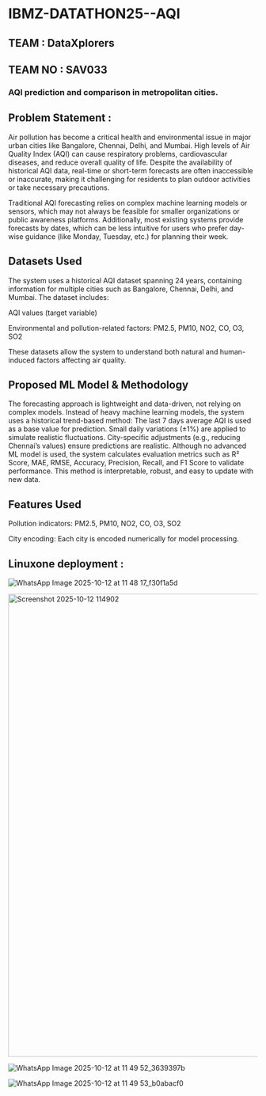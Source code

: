 # IBMZ-DATATHON25--AQI
## TEAM : DataXplorers
## TEAM NO : SAV033
### AQI prediction and comparison in metropolitan cities.

## Problem Statement :

Air pollution has become a critical health and environmental issue in major urban cities like Bangalore, Chennai, Delhi, and Mumbai. High levels of Air Quality Index (AQI) can cause respiratory problems, cardiovascular diseases, and reduce overall quality of life. Despite the availability of historical AQI data, real-time or short-term forecasts are often inaccessible or inaccurate, making it challenging for residents to plan outdoor activities or take necessary precautions.

Traditional AQI forecasting relies on complex machine learning models or sensors, which may not always be feasible for smaller organizations or public awareness platforms. Additionally, most existing systems provide forecasts by dates, which can be less intuitive for users who prefer day-wise guidance (like Monday, Tuesday, etc.) for planning their week.

## Datasets Used

The system uses a historical AQI dataset spanning 24 years, containing information for multiple cities such as Bangalore, Chennai, Delhi, and Mumbai. 
The dataset includes:

AQI values (target variable)

Environmental and pollution-related factors: PM2.5, PM10, NO2, CO, O3, SO2

These datasets allow the system to understand both natural and human-induced factors affecting air quality.

## Proposed ML Model & Methodology

The forecasting approach is lightweight and data-driven, not relying on complex models. Instead of heavy machine learning models, the system uses a historical trend-based method:
The last 7 days average AQI is used as a base value for prediction.
Small daily variations (±1%) are applied to simulate realistic fluctuations.
City-specific adjustments (e.g., reducing Chennai’s values) ensure predictions are realistic.
Although no advanced ML model is used, the system calculates evaluation metrics such as R² Score, MAE, RMSE, Accuracy, Precision, Recall, and F1 Score to validate performance. This method is interpretable, robust, and easy to update with new data.

## Features Used
Pollution indicators: PM2.5, PM10, NO2, CO, O3, SO2

City encoding: Each city is encoded numerically for model processing.

## Linuxone deployment : 

![WhatsApp Image 2025-10-12 at 11 48 17_f30f1a5d](https://github.com/user-attachments/assets/1d1a9709-fea7-4772-bee0-b4cd5e66ed90)

<img width="994" height="936" alt="Screenshot 2025-10-12 114902" src="https://github.com/user-attachments/assets/26c65a3d-7daf-494a-bf68-ba3cacb4763c" />

![WhatsApp Image 2025-10-12 at 11 49 52_3639397b](https://github.com/user-attachments/assets/f14424e5-ea44-4a11-b005-e4b04f215c04)

![WhatsApp Image 2025-10-12 at 11 49 53_b0abacf0](https://github.com/user-attachments/assets/a3362794-69a4-4dba-8149-8bb14af52bcf)



